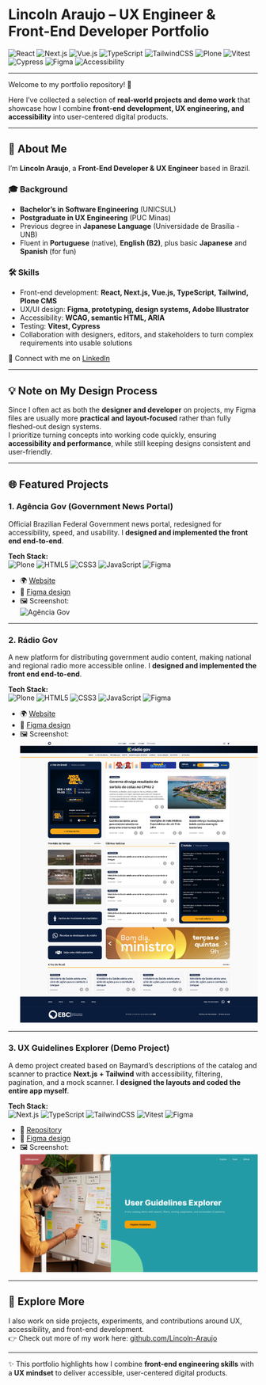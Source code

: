 # Lincoln Araujo – UX Engineer & Front-End Developer Portfolio  

![React](https://img.shields.io/badge/React-18-61DAFB?logo=react&logoColor=black&style=for-the-badge)
![Next.js](https://img.shields.io/badge/Next.js-15-000000?logo=nextdotjs&logoColor=white&style=for-the-badge)
![Vue.js](https://img.shields.io/badge/Vue.js-3-4FC08D?logo=vue.js&logoColor=white&style=for-the-badge)
![TypeScript](https://img.shields.io/badge/TypeScript-5-3178C6?logo=typescript&logoColor=white&style=for-the-badge)
![TailwindCSS](https://img.shields.io/badge/TailwindCSS-3-38B2AC?logo=tailwindcss&logoColor=white&style=for-the-badge)
![Plone](https://img.shields.io/badge/Plone-CMS-004B7C?logo=plone&logoColor=white&style=for-the-badge)
![Vitest](https://img.shields.io/badge/Tested_with-Vitest-6E9F18?logo=vitest&logoColor=white&style=for-the-badge)
![Cypress](https://img.shields.io/badge/Testing-Cypress-17202C?logo=cypress&logoColor=white&style=for-the-badge)
![Figma](https://img.shields.io/badge/Design-Figma-F24E1E?logo=figma&logoColor=white&style=for-the-badge)
![Accessibility](https://img.shields.io/badge/Accessibility-WCAG2.1-0A66C2?style=for-the-badge)

---

Welcome to my portfolio repository! 👋  

Here I’ve collected a selection of **real-world projects and demo work** that showcase how I combine **front-end development, UX engineering, and accessibility** into user-centered digital products.  

---

## 👋 About Me  

I’m **Lincoln Araujo**, a **Front-End Developer & UX Engineer** based in Brazil.  

### 🎓 Background  
- **Bachelor’s in Software Engineering** (UNICSUL)
- **Postgraduate in UX Engineering** (PUC Minas)  
- Previous degree in **Japanese Language** (Universidade de Brasília - UNB) 
- Fluent in **Portuguese** (native), **English (B2)**, plus basic **Japanese** and **Spanish**  (for fun)

### 🛠 Skills  
- Front-end development: **React, Next.js, Vue.js, TypeScript, Tailwind, Plone CMS**  
- UX/UI design: **Figma, prototyping, design systems, Adobe Illustrator**  
- Accessibility: **WCAG, semantic HTML, ARIA**  
- Testing: **Vitest, Cypress**  
- Collaboration with designers, editors, and stakeholders to turn complex requirements into usable solutions  

🔗 Connect with me on [LinkedIn](https://www.linkedin.com/in/lincolnaraujo/)

---

## 💡 Note on My Design Process  

Since I often act as both the **designer and developer** on projects, my Figma files are usually more **practical and layout-focused** rather than fully fleshed-out design systems.  
I prioritize turning concepts into working code quickly, ensuring **accessibility and performance**, while still keeping designs consistent and user-friendly.  

---

## 🌐 Featured Projects  

### 1. Agência Gov (Government News Portal)  
Official Brazilian Federal Government news portal, redesigned for accessibility, speed, and usability. I **designed and implemented the front end end-to-end**.  

**Tech Stack:**  
![Plone](https://img.shields.io/badge/Plone-CMS-004B7C?logo=plone&logoColor=white&style=flat)
![HTML5](https://img.shields.io/badge/HTML5-E34F26?logo=html5&logoColor=white&style=flat)
![CSS3](https://img.shields.io/badge/CSS3-1572B6?logo=css3&logoColor=white&style=flat)
![JavaScript](https://img.shields.io/badge/JavaScript-ES6+-F7DF1E?logo=javascript&logoColor=black&style=flat)
![Figma](https://img.shields.io/badge/Design-Figma-F24E1E?logo=figma&logoColor=white&style=flat)

- 🌍 [Website](https://agenciagov.ebc.com.br)  
- 🎨 [Figma design](https://www.figma.com/design/TGeswzQ7m1L4wQFX27afpe/Agencia-Gov-2.0?node-id=0-1&t=4Ll4zzGLD9l6HcdS-1)  
- 🖼 Screenshot:  
  ![Agência Gov](./public/screenshots/agenciagov.png)  

---

### 2. Rádio Gov  
A new platform for distributing government audio content, making national and regional radio more accessible online. I **designed and implemented the front end end-to-end**.  

**Tech Stack:**  
![Plone](https://img.shields.io/badge/Plone-CMS-004B7C?logo=plone&logoColor=white&style=flat)
![HTML5](https://img.shields.io/badge/HTML5-E34F26?logo=html5&logoColor=white&style=flat)
![CSS3](https://img.shields.io/badge/CSS3-1572B6?logo=css3&logoColor=white&style=flat)
![JavaScript](https://img.shields.io/badge/JavaScript-ES6+-F7DF1E?logo=javascript&logoColor=black&style=flat)
![Figma](https://img.shields.io/badge/Design-Figma-F24E1E?logo=figma&logoColor=white&style=flat)

- 🌍 [Website](https://radiogov.ebc.com.br)  
- 🎨 [Figma design](https://www.figma.com/design/YsFU9e72tqjfSy8ZQpjYW7/r%C3%A1dio-gov?node-id=679-567&t=4Ll4zzGLD9l6HcdS-1)  
- 🖼 Screenshot:  
  ![Rádio Gov](./public/screenshots/radiogov.png)  

---

### 3. UX Guidelines Explorer (Demo Project)  
A demo project created based on Baymard’s descriptions of the catalog and scanner to practice **Next.js + Tailwind** with accessibility, filtering, pagination, and a mock scanner. I **designed the layouts and coded the entire app myself**.  

**Tech Stack:**  
![Next.js](https://img.shields.io/badge/Next.js-15-000000?logo=nextdotjs&logoColor=white&style=flat)
![TypeScript](https://img.shields.io/badge/TypeScript-5-3178C6?logo=typescript&logoColor=white&style=flat)
![TailwindCSS](https://img.shields.io/badge/TailwindCSS-3-38B2AC?logo=tailwindcss&logoColor=white&style=flat)
![Vitest](https://img.shields.io/badge/Tested_with-Vitest-6E9F18?logo=vitest&logoColor=white&style=flat)
![Figma](https://img.shields.io/badge/Design-Figma-F24E1E?logo=figma&logoColor=white&style=flat)

- 📂 [Repository](https://github.com/Lincoln-Araujo/ux-guideline-explorer)  
- 🎨 [Figma design](https://www.figma.com/design/CTVrm4cm13PwE2LLFPyXcG/UX-Guidelines-Explorer?node-id=0-1&t=4Ll4zzGLD9l6HcdS-1)  
- 🖼 Screenshot:  
  ![UX Guidelines Explorer](./public/screenshots/ux-guidelines-explorer.png)  


---

## 🔎 Explore More  

I also work on side projects, experiments, and contributions around UX, accessibility, and front-end development.  
👉 Check out more of my work here: [github.com/Lincoln-Araujo](https://github.com/Lincoln-Araujo?tab=repositories)

---

✨ This portfolio highlights how I combine **front-end engineering skills** with a **UX mindset** to deliver accessible, user-centered digital products.  
